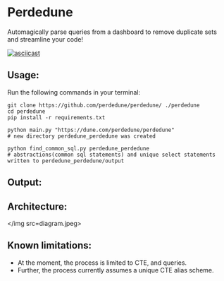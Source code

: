 # Perdedune
Automagically parse queries from a dashboard to remove duplicate sets and streamline your code!

[![asciicast](https://asciinema.org/a/uOOS9DwAKtDTud4QmJyCpfD84.svg)](https://asciinema.org/a/uOOS9DwAKtDTud4QmJyCpfD84)

## Usage:
Run the following commands in your terminal:
```
git clone https://github.com/perdedune/perdedune/ ./perdedune
cd perdedune
pip install -r requirements.txt

python main.py "https://dune.com/perdedune/perdedune"
# new directory perdedune_perdedune was created

python find_common_sql.py perdedune_perdedune
# abstractions(common sql statements) and unique select statements written to perdedune_perdedune/output
```

## Output:

## Architecture:

</img src=diagram.jpeg>

## Known limitations:
* At the moment, the process is limited to CTE, and  queries.
* Further, the process currently assumes a unique CTE alias scheme.
